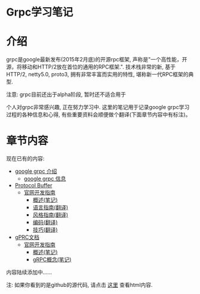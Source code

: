 Grpc学习笔记
===========

# 介绍

grpc是google最新发布(2015年2月底)的开源rpc框架, 声称是"一个高性能，开源，将移动和HTTP/2放在首位的通用的RPC框架.". 技术栈非常的新, 基于HTTP/2, netty5.0, proto3, 拥有非常丰富而实用的特性, 堪称新一代RPC框架的典型.

注意: grpc目前还出于alpha阶段, 暂时还不适合用于

个人对grpc非常感兴趣, 正在努力学习中. 这里的笔记用于记录google grpc学习过程的各种信息和心得, 有些重要资料会顺便做个翻译(下面章节内容中有标注)。

# 章节内容

现在已有的内容:

* [google grpc 介绍](introduction/index.md)
    * [google grpc 信息](introduction/information.md)
* [Protocol Buffer]()
    * [官网开发指南]()
        * [概述(笔记)](proto3/overview.md)
        * [语言指南(翻译)](proto3/language_guide.md)
        * [风格指南(翻译)](proto3/style_guide.md)
        * [编码(翻译)](proto3/encoding.md)
        * [技巧(翻译)](proto3/techniques.md)
* [gPRC文档]()
    * [官网开发指南]()
    	* [概述(笔记)](grpc/overview.md)
    	* [gRPC概念(笔记)](grpc/grpc_concepts.md)

内容陆续添加中......

注: 如果你看到的是github的源代码, 请点击 [这里](http://skyao.github.io/leaning-grpc/) 查看html内容.